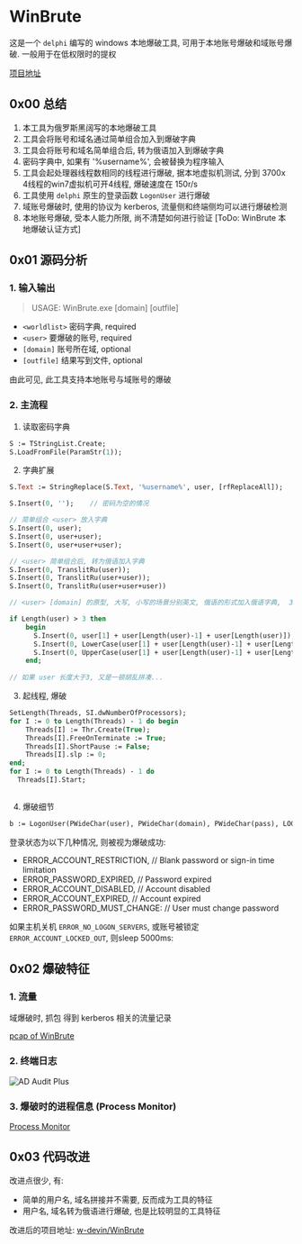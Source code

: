 # WinBrute

这是一个 `delphi` 编写的 windows 本地爆破工具, 可用于本地账号爆破和域账号爆破. 一般用于在低权限时的提权

[项目地址](https://github.com/stascorp/WinBrute)

## 0x00 总结

1. 本工具为俄罗斯黑阔写的本地爆破工具
2. 工具会将账号和域名通过简单组合加入到爆破字典
3. 工具会将账号和域名简单组合后, 转为俄语加入到爆破字典
4. 密码字典中, 如果有 '%username%', 会被替换为程序输入 <user>
5. 工具会起处理器线程数相同的线程进行爆破, 据本地虚拟机测试, 分到 3700x 4线程的win7虚拟机可开4线程, 爆破速度在 150r/s
6. 工具使用 `delphi` 原生的登录函数 `LogonUser` 进行爆破
7. 域账号爆破时, 使用的协议为 kerberos, 流量侧和终端侧均可以进行爆破检测
8. 本地账号爆破, 受本人能力所限, 尚不清楚如何进行验证 [ToDo: WinBrute 本地爆破认证方式]

## 0x01 源码分析

### 1. 输入输出

> USAGE: WinBrute.exe <wordlist> <user> [domain] [outfile]

- `<worldlist>` 密码字典, required
- `<user>` 要爆破的账号, required
- `[domain]` 账号所在域, optional
- `[outfile]` 结果写到文件, optional

由此可见, 此工具支持本地账号与域账号的爆破

### 2. 主流程

1. 读取密码字典

```pascal
S := TStringList.Create;
S.LoadFromFile(ParamStr(1));
```

2. 字典扩展

```pascal
S.Text := StringReplace(S.Text, '%username%', user, [rfReplaceAll]);    // 将密码字典中的 %username% 替换为调用时输入的 <user>

S.Insert(0, '');    // 密码为空的情况

// 简单组合 <user> 放入字典
S.Insert(0, user);
S.Insert(0, user+user);
S.Insert(0, user+user+user);

// <user> 简单组合后, 转为俄语加入字典
S.Insert(0, TranslitRu(user));
S.Insert(0, TranslitRu(user+user));
S.Insert(0, TranslitRu(user+user+user))

// <user> [domain] 的原型, 大写, 小写的场景分别英文, 俄语的形式加入俄语字典,  36

if Length(user) > 3 then
    begin
      S.Insert(0, user[1] + user[Length(user)-1] + user[Length(user)]);
      S.Insert(0, LowerCase(user[1] + user[Length(user)-1] + user[Length(user)]));
      S.Insert(0, UpperCase(user[1] + user[Length(user)-1] + user[Length(user)]));
    end;
    
// 如果 user 长度大于3, 又是一顿胡乱拼凑...
```

3. 起线程, 爆破

```pascal
SetLength(Threads, SI.dwNumberOfProcessors);
for I := 0 to Length(Threads) - 1 do begin
    Threads[I] := Thr.Create(True);
    Threads[I].FreeOnTerminate := True;
    Threads[I].ShortPause := False;
    Threads[I].slp := 0;
end;
for I := 0 to Length(Threads) - 1 do
  Threads[I].Start;
  
```

4. 爆破细节

```pascal
b := LogonUser(PWideChar(user), PWideChar(domain), PWideChar(pass), LOGON32_LOGON_NETWORK, LOGON32_PROVIDER_DEFAULT, hToken)
```

登录状态为以下几种情况, 则被视为爆破成功:

- ERROR_ACCOUNT_RESTRICTION, // Blank password or sign-in time limitation
- ERROR_PASSWORD_EXPIRED, // Password expired
- ERROR_ACCOUNT_DISABLED, // Account disabled
- ERROR_ACCOUNT_EXPIRED, // Account expired
- ERROR_PASSWORD_MUST_CHANGE: // User must change password

如果主机关机 `ERROR_NO_LOGON_SERVERS`, 或账号被锁定 `ERROR_ACCOUNT_LOCKED_OUT`, 则sleep 5000ms:

## 0x02 爆破特征

### 1. 流量

域爆破时, 抓包 得到 kerberos 相关的流量记录

[pcap of WinBrute](assets/WinBrute/winbrute_kerb.pcap)


### 2. 终端日志

![AD Audit Plus](assets/WinBrute/AD_Audit_Plus.png)


### 3. 爆破时的进程信息 (Process Monitor)

[Process Monitor](assets/WinBrute/WinBrute.PML)

## 0x03 代码改进

改进点很少, 有:

- 简单的用户名, 域名拼接并不需要, 反而成为工具的特征
- 用户名, 域名转为俄语进行爆破, 也是比较明显的工具特征

改进后的项目地址: [w-devin/WinBrute](https://github.com/w-devin/WinBrute)
